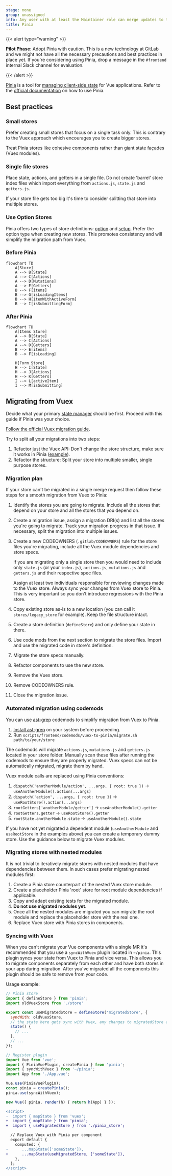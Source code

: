 ```yaml
---
stage: none
group: unassigned
info: Any user with at least the Maintainer role can merge updates to this content. For details, see https://docs.gitlab.com/development/development_processes/#development-guidelines-review.
title: Pinia
---
```


{{< alert type="warning" >}}

**[Pilot Phase](https://gitlab.com/gitlab-org/gitlab/-/issues/479279)**: Adopt Pinia with caution.
This is a new technology at GitLab and we might not have all the necessary precautions and best practices in place yet.
If you're considering using Pinia, drop a message in the `#frontend` internal Slack channel for evaluation.

{{< /alert >}}

[Pinia](https://pinia.vuejs.org/) is a tool for [managing client-side state](state_management.md) for Vue applications.
Refer to the [official documentation](https://pinia.vuejs.org/core-concepts/) on how to use Pinia.

## Best practices

### Small stores

Prefer creating small stores that focus on a single task only.
This is contrary to the Vuex approach which encourages you to create bigger stores.

Treat Pinia stores like cohesive components rather than giant state façades (Vuex modules).

### Single file stores

Place state, actions, and getters in a single file.
Do not create 'barrel' store index files which import everything from `actions.js`, `state.js` and `getters.js`.

If your store file gets too big it's time to consider splitting that store into multiple stores.

### Use Option Stores

Pinia offers two types of store definitions: [option](https://pinia.vuejs.org/core-concepts/#Option-Stores) and [setup](https://pinia.vuejs.org/core-concepts/#Setup-Stores).
Prefer the option type when creating new stores. This promotes consistency and will simplify the migration path from Vuex.

### Before Pinia

```mermaid
flowchart TD
    A[Store]
    A --> B[State]
    A --> C[Actions]
    A --> D[Mutations]
    A --> E[Getters]
    B --> F[items]
    B --> G[isLoadingItems]
    B --> H[itemWithActiveForm]
    B --> I[isSubmittingForm]
```

### After Pinia

```mermaid
flowchart TD
    A[Items Store]
    A --> B[State]
    A --> C[Actions]
    A --> D[Getters]
    B --> E[items]
    B --> F[isLoading]

    H[Form Store]
    H --> I[State]
    H --> J[Actions]
    H --> K[Getters]
    I --> L[activeItem]
    I --> M[isSubmitting]
```

## Migrating from Vuex

Decide what your primary [state manager](state_management.md) should be first.
Proceed with this guide if Pinia was your choice.

[Follow the official Vuex migration guide](https://pinia.vuejs.org/cookbook/migration-vuex.html).

Try to split all your migrations into two steps:

1. Refactor just the Vuex API: Don't change the store structure, make sure it works in Pinia ([example](https://gitlab.com/gitlab-org/gitlab/-/merge_requests/149489)).
1. Refactor the structure: Split your store into multiple smaller, single purpose stores.

### Migration plan

If your store can't be migrated in a single merge request then follow these steps for a smooth migration from Vuex to Pinia:

1. Identify the stores you are going to migrate. Include all the stores that depend on your store and all the stores that you depend on.
1. Create a migration issue, assign a migration DRI(s) and list all the stores you're going to migrate.
   Track your migration progress in that issue. If necessary, split the migration into multiple issues.
1. Create a new CODEOWNERS (`.gitlab/CODEOWNERS`) rule for the store files you're migrating, include all the Vuex module dependencies and store specs.

   If you are migrating only a single store then you would need to include only `state.js` (or your `index.js`),
   `actions.js`, `mutations.js` and `getters.js` and their respective spec files.

   Assign at least two individuals responsible for reviewing changes made to the Vuex store.
   Always sync your changes from Vuex store to Pinia. This is very important so you don't introduce regressions with the Pinia store.
1. Copy existing store as-is to a new location (you can call it `stores/legacy_store` for example). Keep the file structure intact.
1. Create a store definition (`defineStore`) and only define your state in there.
1. Use code mods from the next section to migrate the store files. Import and use the migrated code in store's definition.
1. Migrate the store specs manually.
1. Refactor components to use the new store.
1. Remove the Vuex store.
1. Remove CODEOWNERS rule.
1. Close the migration issue.

### Automated migration using codemods

You can use [ast-grep](https://ast-grep.github.io/) codemods to simplify migration from Vuex to Pinia.

1. [Install ast-grep](https://ast-grep.github.io/guide/quick-start.html#installation) on your system before proceeding.
1. Run `scripts/frontend/codemods/vuex-to-pinia/migrate.sh path/to/your/store`

The codemods will migrate `actions.js`, `mutations.js` and `getters.js` located in your store folder.
Manually scan these files after running the codemods to ensure they are properly migrated.
Vuex specs can not be automatically migrated, migrate them by hand.

Vuex module calls are replaced using Pinia conventions:

1. `dispatch('anotherModule/action', ...args, { root: true })` → `useAnotherModule().action(...args)`
1. `dispatch('action', ...args, { root: true })` → `useRootStore().action(...args)`
1. `rootGetters['anotherModule/getter']` → `useAnotherModule().getter`
1. `rootGetters.getter` → `useRootStore().getter`
1. `rootState.anotherModule.state` → `useAnotherModule().state`

If you have not yet migrated a dependent module (`useAnotherModule` and `useRootStore` in the examples above) you can create a temporary dummy store.
Use the guidance below to migrate Vuex modules.

### Migrating stores with nested modules

It is not trivial to iteratively migrate stores with nested modules that have dependencies between them.
In such cases prefer migrating nested modules first:

1. Create a Pinia store counterpart of the nested Vuex store module.
1. Create a placeholder Pinia 'root' store for root module dependencies if applicable.
1. Copy and adapt existing tests for the migrated module.
1. **Do not use migrated modules yet.**
1. Once all the nested modules are migrated you can migrate the root module and replace the placeholder store with the real one.
1. Replace Vuex store with Pinia stores in components.

### Syncing with Vuex

When you can't migrate your Vue components with a single MR it's recommended that you use a `syncWithVuex` plugin located in `~/pinia`.
This plugin syncs your state from Vuex to Pinia and vice versa.
This allows you to migrate components separately from each other and have both stores in your app during migration.
After you've migrated all the components this plugin should be safe to remove from your code.

Usage example:

```javascript
// Pinia store
import { defineStore } from 'pinia';
import oldVuexStore from './store'

export const useMigratedStore = defineStore('migratedStore', {
  syncWith: oldVuexStore,
  // the state here gets sync with Vuex, any changes to migratedStore also propagate to the Vuex store
  state() {
    // ...
  },
  // ...
});
```

```javascript
// Register plugin
import Vue from 'vue';
import { PiniaVuePlugin, createPinia } from 'pinia';
import { syncWithVuex } from '~/pinia';
import App from './App.vue';

Vue.use(PiniaVuePlugin);
const pinia = createPinia();
pinia.use(syncWithVuex);

new Vue({ pinia, render(h) { return h(App) } });
```

```diff
<script>
-  import { mapState } from 'vuex';
+  import { mapState } from 'pinia';
+  import { useMigratedStore } from './pinia_store';

  // Replace Vuex with Pinia per component
  export default {
    computed: {
-      ...mapState(['someState']),
+      ...mapState(useMigratedStore, ['someState']),
    },
  };
</script>
```
